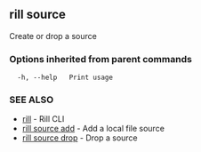 ## rill source

Create or drop a source

### Options inherited from parent commands

```
  -h, --help   Print usage
```

### SEE ALSO

* [rill](../rill.md)	 - Rill CLI
* [rill source add](add.md)	 - Add a local file source
* [rill source drop](drop.md)	 - Drop a source

